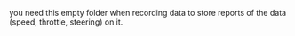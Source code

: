 you need this empty folder when recording data to store reports of the data (speed, throttle, steering) on it.
